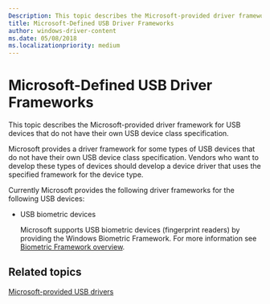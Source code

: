 ```yaml
---
Description: This topic describes the Microsoft-provided driver framework for USB devices that do not have their own USB device class specification.
title: Microsoft-Defined USB Driver Frameworks
author: windows-driver-content
ms.date: 05/08/2018
ms.localizationpriority: medium
---
```


# Microsoft-Defined USB Driver Frameworks


This topic describes the Microsoft-provided driver framework for USB devices that do not have their own USB device class specification.

Microsoft provides a driver framework for some types of USB devices that do not have their own USB device class specification. Vendors who want to develop these types of devices should develop a device driver that uses the specified framework for the device type.

Currently Microsoft provides the following driver frameworks for the following USB devices:

-   USB biometric devices

    Microsoft supports USB biometric devices (fingerprint readers) by providing the Windows Biometric Framework. For more information see [Biometric Framework overview](https://msdn.microsoft.com/library/windows/desktop/dd560897.aspx).

## Related topics
[Microsoft-provided USB drivers](system-supplied-usb-drivers.md)  



